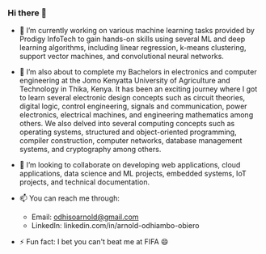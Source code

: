 ### Hi there 👋

- 🔭 I’m currently working on various machine learning tasks provided by Prodigy InfoTech to gain hands-on skills using several ML and deep learning algorithms, including linear regression, k-means clustering, support vector machines, and convolutional neural networks.

- 🌱 I’m also about to complete my Bachelors in electronics and computer engineering at the Jomo Kenyatta University of Agriculture and Technology in Thika, Kenya. It has been an exciting journey where I got to learn several electronic design concepts such as circuit theories, digital logic, control engineering, signals and communication, power electronics, electrical machines, and engineering mathematics among others. We also delved into several computing concepts such as operating systems, structured and object-oriented programming, compiler construction, computer networks, database management systems, and cryptography among others.

- 👯 I’m looking to collaborate on developing web applications, cloud applications, data science and ML projects, embedded systems, IoT projects, and technical documentation.

- 📫 You can reach me through:
    - Email: odhisoarnold@gmail.com
    - LinkedIn: linkedin.com/in/arnold-odhiambo-obiero

- ⚡ Fun fact: I bet you can't beat me at FIFA 😄

<!--
**streakcraze/streakcraze** is a ✨ _special_ ✨ repository because its `README.md` (this file) appears on your GitHub profile.

Here are some ideas to get you started:

- 🔭 I’m currently working on ...
- 🌱 I’m currently learning ...
- 👯 I’m looking to collaborate on ...
- 🤔 I’m looking for help with ...
- 💬 Ask me about ...
- 📫 How to reach me: ...
- 😄 Pronouns: ...
- ⚡ Fun fact: ...
-->
